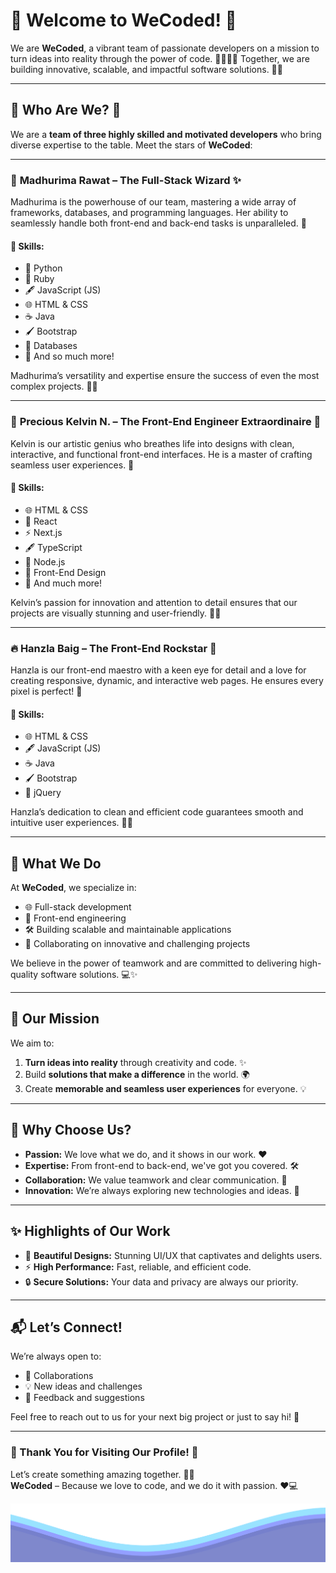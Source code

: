 # 🌟 Welcome to WeCoded! 🚀

We are **WeCoded**, a vibrant team of passionate developers on a mission to turn ideas into reality through the power of code. 👩‍💻👨‍💻 Together, we are building innovative, scalable, and impactful software solutions. 🎉✨ 

---

## 🌈 Who Are We? 🤔

We are a **team of three highly skilled and motivated developers** who bring diverse expertise to the table. Meet the stars of **WeCoded**:

---

### 💎 **Madhurima Rawat** – The Full-Stack Wizard ✨  
Madhurima is the powerhouse of our team, mastering a wide array of frameworks, databases, and programming languages. Her ability to seamlessly handle both front-end and back-end tasks is unparalleled. 🌟  

#### 💼 **Skills:**  
- 🐍 Python  
- 💎 Ruby  
- 🖋️ JavaScript (JS)  
- 🌐 HTML & CSS  
- ☕ Java  
- 🖌️ Bootstrap  
- 💾 Databases  
- 🔧 And so much more!  

Madhurima’s versatility and expertise ensure the success of even the most complex projects. 🌟🌟

---

### 🌟 **Precious Kelvin N.** – The Front-End Engineer Extraordinaire 🎨  
Kelvin is our artistic genius who breathes life into designs with clean, interactive, and functional front-end interfaces. He is a master of crafting seamless user experiences. 🚀  

#### 💼 **Skills:**  
- 🌐 HTML & CSS  
- 🔮 React  
- ⚡ Next.js  
- 🖋️ TypeScript  
- 🌳 Node.js  
- 🎨 Front-End Design  
- 🔧 And much more!  

Kelvin’s passion for innovation and attention to detail ensures that our projects are visually stunning and user-friendly. 🎉✨

---

### 🔥 **Hanzla Baig** – The Front-End Rockstar 🎸  
Hanzla is our front-end maestro with a keen eye for detail and a love for creating responsive, dynamic, and interactive web pages. He ensures every pixel is perfect! 🎯  

#### 💼 **Skills:**  
- 🌐 HTML & CSS  
- 🖋️ JavaScript (JS)  
- ☕ Java  
- 🖌️ Bootstrap  
- 🔮 jQuery  

Hanzla’s dedication to clean and efficient code guarantees smooth and intuitive user experiences. 💪✨

---

## 🚀 What We Do  

At **WeCoded**, we specialize in:  
- 🌐 Full-stack development  
- 🎨 Front-end engineering  
- 🛠️ Building scalable and maintainable applications  
- 🤝 Collaborating on innovative and challenging projects  

We believe in the power of teamwork and are committed to delivering high-quality software solutions. 💻✨

---

## 🎯 Our Mission  

We aim to:  
1. **Turn ideas into reality** through creativity and code. ✨  
2. Build **solutions that make a difference** in the world. 🌍  
3. Create **memorable and seamless user experiences** for everyone. 💡  

---

## 🌟 Why Choose Us?  

- **Passion:** We love what we do, and it shows in our work. ❤️  
- **Expertise:** From front-end to back-end, we've got you covered. 🛠️  
- **Collaboration:** We value teamwork and clear communication. 🤝  
- **Innovation:** We’re always exploring new technologies and ideas. 🌟  

---

## ✨ Highlights of Our Work  

- 🎨 **Beautiful Designs:** Stunning UI/UX that captivates and delights users.  
- ⚡ **High Performance:** Fast, reliable, and efficient code.  
- 🔒 **Secure Solutions:** Your data and privacy are always our priority.  

---

## 📬 Let’s Connect!  

We’re always open to:  
- 🤝 Collaborations  
- 💡 New ideas and challenges  
- 🙌 Feedback and suggestions  

Feel free to reach out to us for your next big project or just to say hi! 👋  

---

### 🌟 Thank You for Visiting Our Profile! 🌈  

Let’s create something amazing together. 🚀✨  
**WeCoded** – Because we love to code, and we do it with passion. ❤️💻

<img src="waves.svg" width="950">
